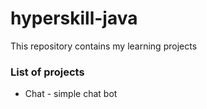# hyperskill-java
This repository contains my learning projects

### List of projects

- Chat - simple chat bot
